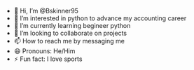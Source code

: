 - 👋 Hi, I’m @Bskinner95
- 👀 I’m interested in python to advance my accounting career
- 🌱 I’m currently learning begineer python
- 💞️ I’m looking to collaborate on projects 
- 📫 How to reach me by messaging me
- 😄 Pronouns: He/Him
- ⚡ Fun fact: I love sports

<!---
Bskinner95/Bskinner95 is a ✨ special ✨ repository because its `README.md` (this file) appears on your GitHub profile.
You can click the Preview link to take a look at your changes.
--->
